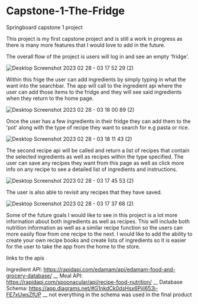 # Capstone-1-The-Fridge
Springboard capstone 1 project

This project is my first capstone project and is still a work in progress as there is many more features that I would love to add in the future. 

The overall flow of the project is users will log in and see an empty 'fridge'.

![Desktop Screenshot 2023 02 28 - 03 17 52 29 (2)](https://user-images.githubusercontent.com/74837529/221808695-a313e630-6e92-4373-a03b-a3631245bdb9.png)

Within this frige the user can add ingredients by simply typing in what the want into the searchbar. The app will call to the ingredient api where the user can add those items to the fridge and they will see said ingredients when they return to the home page.

![Desktop Screenshot 2023 02 28 - 03 18 00 89 (2)](https://user-images.githubusercontent.com/74837529/221808781-8a401930-84a2-4dbd-a4d0-50dcdebb40bb.png)

Once the user has a few ingredients in their fridge they can add them to the 'pot' along with the type of recipe they want to search for e.g pasta or rice.

![Desktop Screenshot 2023 02 28 - 03 18 11 43 (2)](https://user-images.githubusercontent.com/74837529/221808887-1e633e59-31df-4d7a-ae3e-5582617a147d.png)

The second recipe api will be called and return a list of recipes that contain the selected ingredients as well as recipes within the type specified. The user can save any recipes they want from this page as well as click more info on any recipe to see a detailed list of ingredients and instructions.

![Desktop Screenshot 2023 02 28 - 03 17 45 53 (2)](https://user-images.githubusercontent.com/74837529/221808595-374476cd-fbdb-4b16-94e8-54b80c1f1739.png)

The user is also able to revisit any recipes that they have saved.

![Desktop Screenshot 2023 02 28 - 03 17 37 68 (2)](https://user-images.githubusercontent.com/74837529/221808469-59decc01-bfa6-48d4-bc96-fccf13526cef.png)


Some of the future goals I would like to see in this project is a lot more information about both ingredients as well as recipes. This will include both nutrition information as well as a similar recipe function so the users can more easily flow from one recipe to the next. I would like to add the ability to create your own recipe books and create lists of ingredients so it is easier for the user to take the app from the home to the store.

links to the apis

Ingredient API: https://rapidapi.com/edamam/api/edamam-food-and-grocery-database/ __
Meal API: https://rapidapi.com/spoonacular/api/recipe-food-nutrition/ __
Database Schema: https://app.diagrams.net/#G1nkdCk0dsHsx6PjiI653i-FE7xUwsZfUP __
not everything in the schema was used in the final product
